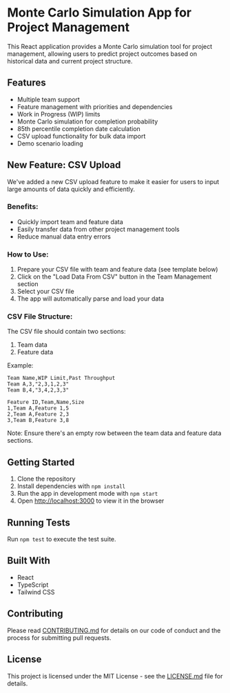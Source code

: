 # Monte Carlo Simulation App for Project Management

This React application provides a Monte Carlo simulation tool for project management, allowing users to predict project outcomes based on historical data and current project structure.

## Features

- Multiple team support
- Feature management with priorities and dependencies
- Work in Progress (WIP) limits
- Monte Carlo simulation for completion probability
- 85th percentile completion date calculation
- CSV upload functionality for bulk data import
- Demo scenario loading

## New Feature: CSV Upload

We've added a new CSV upload feature to make it easier for users to input large amounts of data quickly and efficiently.

### Benefits:
- Quickly import team and feature data
- Easily transfer data from other project management tools
- Reduce manual data entry errors

### How to Use:
1. Prepare your CSV file with team and feature data (see template below)
2. Click on the "Load Data From CSV" button in the Team Management section
3. Select your CSV file
4. The app will automatically parse and load your data

### CSV File Structure:
The CSV file should contain two sections:
1. Team data
2. Feature data

Example:
```
Team Name,WIP Limit,Past Throughput
Team A,3,"2,3,1,2,3"
Team B,4,"3,4,2,3,3"

Feature ID,Team,Name,Size
1,Team A,Feature 1,5
2,Team A,Feature 2,3
3,Team B,Feature 3,8
```

Note: Ensure there's an empty row between the team data and feature data sections.

## Getting Started

1. Clone the repository
2. Install dependencies with `npm install`
3. Run the app in development mode with `npm start`
4. Open [http://localhost:3000](http://localhost:3000) to view it in the browser

## Running Tests

Run `npm test` to execute the test suite.

## Built With

- React
- TypeScript
- Tailwind CSS

## Contributing

Please read [CONTRIBUTING.md](CONTRIBUTING.md) for details on our code of conduct and the process for submitting pull requests.

## License

This project is licensed under the MIT License - see the [LICENSE.md](LICENSE.md) file for details.